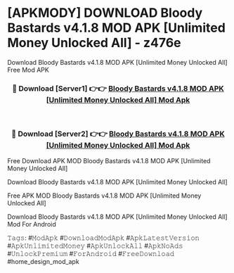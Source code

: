 # [APKMODY] DOWNLOAD Bloody Bastards v4.1.8 MOD APK [Unlimited Money Unlocked All] - z476e
Download Bloody Bastards v4.1.8 MOD APK [Unlimited Money Unlocked All] Free Mod APK

<div align="center">
<h3>🔴 Download [Server1] 👉👉 <a href="https://apk-comot.site?title=Bloody_Bastards_v4.1.8_MOD_APK_[Unlimited_Money_Unlocked_All]">Bloody Bastards v4.1.8 MOD APK [Unlimited Money Unlocked All] Mod Apk</a></h3><br>

<h3>🔴 Download [Server2] 👉👉 <a href="https://apk-comot.site?title=Bloody_Bastards_v4.1.8_MOD_APK_[Unlimited_Money_Unlocked_All]">Bloody Bastards v4.1.8 MOD APK [Unlimited Money Unlocked All] Mod Apk</a></h3>
</div>


Free Download APK MOD Bloody Bastards v4.1.8 MOD APK [Unlimited Money Unlocked All]

Download Bloody Bastards v4.1.8 MOD APK [Unlimited Money Unlocked All] 

Free APK MOD Bloody Bastards v4.1.8 MOD APK [Unlimited Money Unlocked All] 

Download Bloody Bastards v4.1.8 MOD APK [Unlimited Money Unlocked All] Mod For Android

𝚃𝚊𝚐𝚜: #𝙼𝚘𝚍𝙰𝚙𝚔 #𝙳𝚘𝚠𝚗𝚕𝚘𝚊𝚍𝙼𝚘𝚍𝙰𝚙𝚔 #𝙰𝚙𝚔𝙻𝚊𝚝𝚎𝚜𝚝𝚅𝚎𝚛𝚜𝚒𝚘𝚗 #𝙰𝚙𝚔𝚄𝚗𝚕𝚒𝚖𝚒𝚝𝚎𝚍𝙼𝚘𝚗𝚎𝚢 #𝙰𝚙𝚔𝚄𝚗𝚕𝚘𝚌𝚔𝙰𝚕𝚕 #𝙰𝚙𝚔𝙽𝚘𝙰𝚍𝚜 #𝚄𝚗𝚕𝚘𝚌𝚔𝙿𝚛𝚎𝚖𝚒𝚞𝚖 #𝙵𝚘𝚛𝙰𝚗𝚍𝚛𝚘𝚒𝚍 #𝙵𝚛𝚎𝚎𝙳𝚘𝚠𝚗𝚕𝚘𝚊𝚍 #home_design_mod_apk